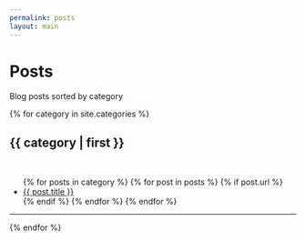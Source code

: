 ```yaml
---
permalink: posts
layout: main
---
```


<div class="row">
  <div class="col-md-12">
    <div class="jumbotron">
      <h1>Posts</h1>
      <p>Blog posts sorted by category</p>
    </div>
  </div>
</div>


<div class="container">
  {% for category in site.categories %}
  <div class="row">
    <div class="col-md-4">
      <a href="#{{ category | first }}"></a><h2>{{ category | first }}</h2>
    </div>
    <div class="col-md-8">
      <br/>
      <ul>
      {% for posts in category %}
        {% for post in posts %}
          {% if post.url %}
          <li><a href="{{ post.url }}">{{ post.title }}</a></li>
          {% endif %}
        {% endfor %}
      {% endfor %}
      </ul>
    </div>
  </div>
  <hr/>
  {% endfor %} 
</div>